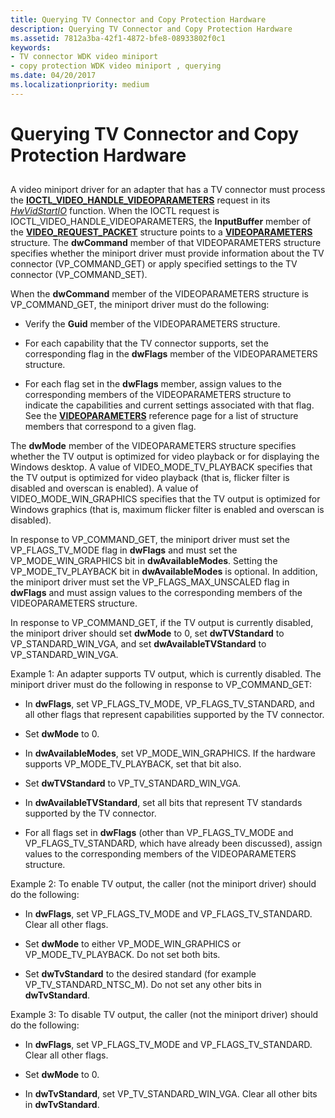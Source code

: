 ```yaml
---
title: Querying TV Connector and Copy Protection Hardware
description: Querying TV Connector and Copy Protection Hardware
ms.assetid: 7812a3ba-42f1-4872-bfe8-08933802f0c1
keywords:
- TV connector WDK video miniport
- copy protection WDK video miniport , querying
ms.date: 04/20/2017
ms.localizationpriority: medium
---
```


# Querying TV Connector and Copy Protection Hardware


## <span id="ddk_querying_tv_connector_and_copy_protection_hardware_gg"></span><span id="DDK_QUERYING_TV_CONNECTOR_AND_COPY_PROTECTION_HARDWARE_GG"></span>


A video miniport driver for an adapter that has a TV connector must process the [**IOCTL\_VIDEO\_HANDLE\_VIDEOPARAMETERS**](https://msdn.microsoft.com/library/windows/hardware/ff567805) request in its [*HwVidStartIO*](https://msdn.microsoft.com/library/windows/hardware/ff567367) function. When the IOCTL request is IOCTL\_VIDEO\_HANDLE\_VIDEOPARAMETERS, the **InputBuffer** member of the [**VIDEO\_REQUEST\_PACKET**](https://msdn.microsoft.com/library/windows/hardware/ff570547) structure points to a [**VIDEOPARAMETERS**](https://msdn.microsoft.com/library/windows/hardware/ff570173) structure. The **dwCommand** member of that VIDEOPARAMETERS structure specifies whether the miniport driver must provide information about the TV connector (VP\_COMMAND\_GET) or apply specified settings to the TV connector (VP\_COMMAND\_SET).

When the **dwCommand** member of the VIDEOPARAMETERS structure is VP\_COMMAND\_GET, the miniport driver must do the following:

-   Verify the **Guid** member of the VIDEOPARAMETERS structure.

-   For each capability that the TV connector supports, set the corresponding flag in the **dwFlags** member of the VIDEOPARAMETERS structure.

-   For each flag set in the **dwFlags** member, assign values to the corresponding members of the VIDEOPARAMETERS structure to indicate the capabilities and current settings associated with that flag. See the [**VIDEOPARAMETERS**](https://msdn.microsoft.com/library/windows/hardware/ff570173) reference page for a list of structure members that correspond to a given flag.

The **dwMode** member of the VIDEOPARAMETERS structure specifies whether the TV output is optimized for video playback or for displaying the Windows desktop. A value of VIDEO\_MODE\_TV\_PLAYBACK specifies that the TV output is optimized for video playback (that is, flicker filter is disabled and overscan is enabled). A value of VIDEO\_MODE\_WIN\_GRAPHICS specifies that the TV output is optimized for Windows graphics (that is, maximum flicker filter is enabled and overscan is disabled).

In response to VP\_COMMAND\_GET, the miniport driver must set the VP\_FLAGS\_TV\_MODE flag in **dwFlags** and must set the VP\_MODE\_WIN\_GRAPHICS bit in **dwAvailableModes**. Setting the VP\_MODE\_TV\_PLAYBACK bit in **dwAvailableModes** is optional. In addition, the miniport driver must set the VP\_FLAGS\_MAX\_UNSCALED flag in **dwFlags** and must assign values to the corresponding members of the VIDEOPARAMETERS structure.

In response to VP\_COMMAND\_GET, if the TV output is currently disabled, the miniport driver should set **dwMode** to 0, set **dwTVStandard** to VP\_STANDARD\_WIN\_VGA, and set **dwAvailableTVStandard** to VP\_STANDARD\_WIN\_VGA.

Example 1: An adapter supports TV output, which is currently disabled. The miniport driver must do the following in response to VP\_COMMAND\_GET:

-   In **dwFlags**, set VP\_FLAGS\_TV\_MODE, VP\_FLAGS\_TV\_STANDARD, and all other flags that represent capabilities supported by the TV connector.

-   Set **dwMode** to 0.

-   In **dwAvailableModes**, set VP\_MODE\_WIN\_GRAPHICS. If the hardware supports VP\_MODE\_TV\_PLAYBACK, set that bit also.

-   Set **dwTVStandard** to VP\_TV\_STANDARD\_WIN\_VGA.

-   In **dwAvailableTVStandard**, set all bits that represent TV standards supported by the TV connector.

-   For all flags set in **dwFlags** (other than VP\_FLAGS\_TV\_MODE and VP\_FLAGS\_TV\_STANDARD, which have already been discussed), assign values to the corresponding members of the VIDEOPARAMETERS structure.

Example 2: To enable TV output, the caller (not the miniport driver) should do the following:

-   In **dwFlags**, set VP\_FLAGS\_TV\_MODE and VP\_FLAGS\_TV\_STANDARD. Clear all other flags.

-   Set **dwMode** to either VP\_MODE\_WIN\_GRAPHICS or VP\_MODE\_TV\_PLAYBACK. Do not set both bits.

-   Set **dwTvStandard** to the desired standard (for example VP\_TV\_STANDARD\_NTSC\_M). Do not set any other bits in **dwTvStandard**.

Example 3: To disable TV output, the caller (not the miniport driver) should do the following:

-   In **dwFlags**, set VP\_FLAGS\_TV\_MODE and VP\_FLAGS\_TV\_STANDARD. Clear all other flags.

-   Set **dwMode** to 0.

-   In **dwTvStandard**, set VP\_TV\_STANDARD\_WIN\_VGA. Clear all other bits in **dwTvStandard**.

 

 





